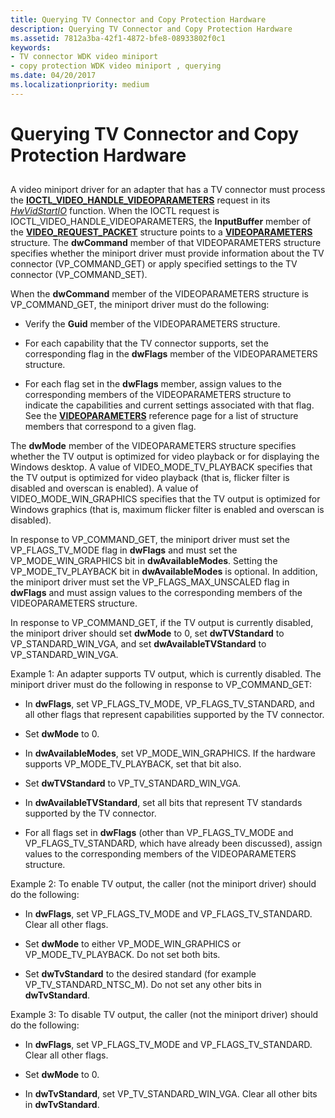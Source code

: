 ```yaml
---
title: Querying TV Connector and Copy Protection Hardware
description: Querying TV Connector and Copy Protection Hardware
ms.assetid: 7812a3ba-42f1-4872-bfe8-08933802f0c1
keywords:
- TV connector WDK video miniport
- copy protection WDK video miniport , querying
ms.date: 04/20/2017
ms.localizationpriority: medium
---
```


# Querying TV Connector and Copy Protection Hardware


## <span id="ddk_querying_tv_connector_and_copy_protection_hardware_gg"></span><span id="DDK_QUERYING_TV_CONNECTOR_AND_COPY_PROTECTION_HARDWARE_GG"></span>


A video miniport driver for an adapter that has a TV connector must process the [**IOCTL\_VIDEO\_HANDLE\_VIDEOPARAMETERS**](https://msdn.microsoft.com/library/windows/hardware/ff567805) request in its [*HwVidStartIO*](https://msdn.microsoft.com/library/windows/hardware/ff567367) function. When the IOCTL request is IOCTL\_VIDEO\_HANDLE\_VIDEOPARAMETERS, the **InputBuffer** member of the [**VIDEO\_REQUEST\_PACKET**](https://msdn.microsoft.com/library/windows/hardware/ff570547) structure points to a [**VIDEOPARAMETERS**](https://msdn.microsoft.com/library/windows/hardware/ff570173) structure. The **dwCommand** member of that VIDEOPARAMETERS structure specifies whether the miniport driver must provide information about the TV connector (VP\_COMMAND\_GET) or apply specified settings to the TV connector (VP\_COMMAND\_SET).

When the **dwCommand** member of the VIDEOPARAMETERS structure is VP\_COMMAND\_GET, the miniport driver must do the following:

-   Verify the **Guid** member of the VIDEOPARAMETERS structure.

-   For each capability that the TV connector supports, set the corresponding flag in the **dwFlags** member of the VIDEOPARAMETERS structure.

-   For each flag set in the **dwFlags** member, assign values to the corresponding members of the VIDEOPARAMETERS structure to indicate the capabilities and current settings associated with that flag. See the [**VIDEOPARAMETERS**](https://msdn.microsoft.com/library/windows/hardware/ff570173) reference page for a list of structure members that correspond to a given flag.

The **dwMode** member of the VIDEOPARAMETERS structure specifies whether the TV output is optimized for video playback or for displaying the Windows desktop. A value of VIDEO\_MODE\_TV\_PLAYBACK specifies that the TV output is optimized for video playback (that is, flicker filter is disabled and overscan is enabled). A value of VIDEO\_MODE\_WIN\_GRAPHICS specifies that the TV output is optimized for Windows graphics (that is, maximum flicker filter is enabled and overscan is disabled).

In response to VP\_COMMAND\_GET, the miniport driver must set the VP\_FLAGS\_TV\_MODE flag in **dwFlags** and must set the VP\_MODE\_WIN\_GRAPHICS bit in **dwAvailableModes**. Setting the VP\_MODE\_TV\_PLAYBACK bit in **dwAvailableModes** is optional. In addition, the miniport driver must set the VP\_FLAGS\_MAX\_UNSCALED flag in **dwFlags** and must assign values to the corresponding members of the VIDEOPARAMETERS structure.

In response to VP\_COMMAND\_GET, if the TV output is currently disabled, the miniport driver should set **dwMode** to 0, set **dwTVStandard** to VP\_STANDARD\_WIN\_VGA, and set **dwAvailableTVStandard** to VP\_STANDARD\_WIN\_VGA.

Example 1: An adapter supports TV output, which is currently disabled. The miniport driver must do the following in response to VP\_COMMAND\_GET:

-   In **dwFlags**, set VP\_FLAGS\_TV\_MODE, VP\_FLAGS\_TV\_STANDARD, and all other flags that represent capabilities supported by the TV connector.

-   Set **dwMode** to 0.

-   In **dwAvailableModes**, set VP\_MODE\_WIN\_GRAPHICS. If the hardware supports VP\_MODE\_TV\_PLAYBACK, set that bit also.

-   Set **dwTVStandard** to VP\_TV\_STANDARD\_WIN\_VGA.

-   In **dwAvailableTVStandard**, set all bits that represent TV standards supported by the TV connector.

-   For all flags set in **dwFlags** (other than VP\_FLAGS\_TV\_MODE and VP\_FLAGS\_TV\_STANDARD, which have already been discussed), assign values to the corresponding members of the VIDEOPARAMETERS structure.

Example 2: To enable TV output, the caller (not the miniport driver) should do the following:

-   In **dwFlags**, set VP\_FLAGS\_TV\_MODE and VP\_FLAGS\_TV\_STANDARD. Clear all other flags.

-   Set **dwMode** to either VP\_MODE\_WIN\_GRAPHICS or VP\_MODE\_TV\_PLAYBACK. Do not set both bits.

-   Set **dwTvStandard** to the desired standard (for example VP\_TV\_STANDARD\_NTSC\_M). Do not set any other bits in **dwTvStandard**.

Example 3: To disable TV output, the caller (not the miniport driver) should do the following:

-   In **dwFlags**, set VP\_FLAGS\_TV\_MODE and VP\_FLAGS\_TV\_STANDARD. Clear all other flags.

-   Set **dwMode** to 0.

-   In **dwTvStandard**, set VP\_TV\_STANDARD\_WIN\_VGA. Clear all other bits in **dwTvStandard**.

 

 





